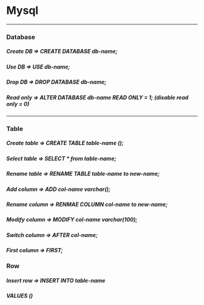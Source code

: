 # Mysql

-----------

### Database

##### Create DB => CREATE DATABASE db-name;
##### Use DB => USE db-name;
##### Drop DB => DROP DATABASE db-name;
##### Read only => ALTER DATABASE db-name READ ONLY = 1; (disable read only = 0)
    
-----------

### Table

##### Create table => CREATE TABLE table-name ();
##### Select table => SELECT * from table-name;
##### Rename table => RENAME TABLE table-name to new-name;
##### Add column => ADD col-name varchar();
##### Rename column => RENMAE COLUMN col-name to new-name;
##### Modify column => MODIFY col-name varchar(100);
##### Switch column => AFTER col-name;
##### First column => FIRST;

### Row

##### Insert row => INSERT INTO table-name
#####               VALUES ()
